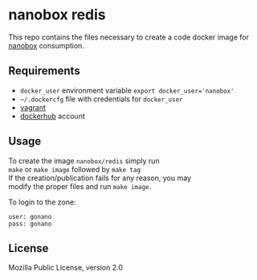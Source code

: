 nanobox redis
============

This repo contains the files necessary to create a code docker image for [nanobox](nanobox.io) consumption.


Requirements
------------

* `docker_user` environment variable `export docker_user='nanobox'`
* `~/.dockercfg` file with credentials for `docker_user`
* [vagrant](vagrantup.com)
* [dockerhub](hub.docker.com) account


Usage
-----

To create the image `nanobox/redis` simply run      
`make` or `make image` followed by `make tag`    
If the creation/publication fails for any reason, you may       
modify the proper files and run `make image`.    
        
To login to the zone:
```
user: gonano
pass: gonano
```
        

License
-------

Mozilla Public License, version 2.0
